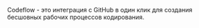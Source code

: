 Codeflow - это интеграция с GitHub в один клик для создания бесшовных рабочих процессов кодирования.